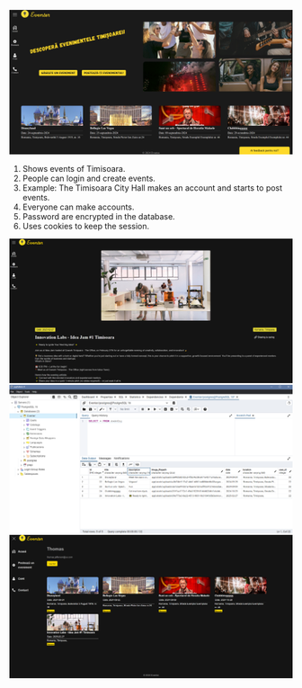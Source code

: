 ![Screenshot](/images/image.png)

1. Shows events of Timisoara.
2. People can login and create events.
3. Example: The Timisoara City Hall makes an account and starts to post events.
4. Everyone can make accounts.
5. Password are encrypted in the database.
6. Uses cookies to keep the session.

![Screenshot](/images/image1.png)
![Screenshot](/images/image3.png)
![Screenshot](/images/image4.png)
